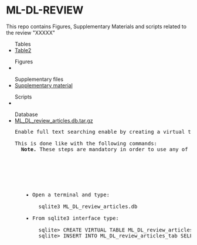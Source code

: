 # ML-DL-REVIEW
This repo contains Figures, Supplementary Materials and scripts related to the review "XXXXX"

<ul>Tables
  <li><a href="https://github.com/claudiologiudice/ML-DL-REVIEW/blob/main/Table2.md">Table2</a></li>
</ul>

<ul>Figures
<li></li>
</ul>

<ul>Supplementary files
  <li><a href="https://github.com/claudiologiudice/ML-DL-REVIEW/blob/main/supplementary_material.pdf">Supplementary material</a></li>
</ul>

<ul>Scripts
<li></li>
</ul>

<ul>Database
  <li><a href="https://github.com/claudiologiudice/ML-DL-REVIEW/blob/main/ML_DL_review_articles.db.tar.gz">ML_DL_review_articles.db.tar.gz</a></li>
  <pre>Enable full text searching enable by creating a virtual table using the fts4 engine. 
  <br>This is done like with the following commands:
  <b>Note.</b> These steps are mandatory in order to use any of our scripts that refer to the database.
  <ul>
  <ul>
  <li>Open a terminal and type:</li>
  sqlite3 ML_DL_review_articles.db
  <li>From sqlite3 interface type:</li>
  sqlite> CREATE VIRTUAL TABLE ML_DL_review_articles_tab USING fts4(PMID, Title, Abstract, Date);
  sqlite> INSERT INTO ML_DL_review_articles_tab SELECT `PMID`, `Title`, `Abstract`, `Create Date` FROM ML_DL_review_articles;
  </ul>
  </ul>
  <pre>
</ul>
